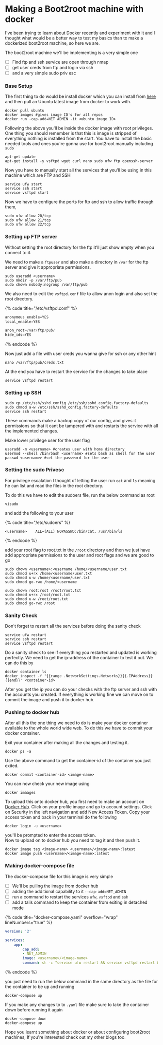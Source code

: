 # Making a Boot2root machine with docker

I've been trying to learn about Docker recently and experiment with it and I thought what would be a better way to test my basics than to make a dockerized boot2root machine, so here we are.

The boot2root machine we'll be implementing is a very simple one

* [ ] Find ftp and ssh service are open through nmap
* [ ] get user creds from ftp and login via ssh
* [ ] and a very simple sudo priv esc

### Base Setup

The first thing to do would be install docker which you can install from [here](https://www.docker.com/) and then pull an Ubuntu latest image from docker to work with.

```shell
docker pull ubuntu
docker images #gives image ID's for all repos
docker run -cap-add=NET_ADMIN -it <ubuntu image ID> 
```

Following the above you'll be inside the docker image with root privileges. One thing you should remember is that this is image is stripped of everything nothing is installed from the start. You have to install the basic needed tools and ones you're gonna use for boot2root manually including `sudo`&#x20;

```shell
apt-get update  
apt-get install -y vsftpd wget curl nano sudo ufw ftp openssh-server
```

Now you have to manually start all the services that you'll be using in this machine which are FTP and SSH

```shell
service ufw start
service ssh start
service vsftpd start
```

Now we have to configure the ports for ftp and ssh to allow traffic through them,

```shell
sudo ufw allow 20/tcp 
sudo ufw allow 21/tcp  
sudo ufw allow 22/tcp  
```

### Setting up FTP server

Without setting the root directory for the ftp it'll just show empty when you connect to it.

We need to make a `ftpuser` and also make a directory in `/var` for the ftp server and give it appropriate permissions.

```shell
sudo useradd <username>
sudo mkdir -p /var/ftp/pub
sudo chown nobody:nogroup /var/ftp/pub
```

We also need to edit the `vsftpd.conf` file to allow anon login and also set the root directory.&#x20;

{% code title="/etc/vsftpd.conf" %}
```c
anonymous_enable=YES
local_enable=YES

anon_root=/var/ftp/pub/
hide_ids=YES
```
{% endcode %}

Now just add a file with user creds you wanna give for ssh or any other hint

```shell
nano /var/ftp/pub/creds.txt
```

At the end you have to restart the service for the changes to take place

```shell
service vsftpd restart
```

### Setting up SSH

```shell
sudo cp /etc/ssh/sshd_config /etc/ssh/sshd_config.factory-defaults
sudo chmod a-w /etc/ssh/sshd_config.factory-defaults
service ssh restart
```

These commands make a backup copy of our config, and gives it permissions so that it cant be tampered with and restarts the service with all the implemented changes.

Make lower privilege user for the user flag

```shell
useradd -m <username> #creates user with home directory
usermod --shell /bin/bash <username> #sets bash as shell for the user
passwd <username> #set the password for the user
```

### Setting the sudo Privesc

For privilege escalation I thought of letting the user run `cat` and `ls` meaning he can list and read the files in the root directory.

To do this we have to edit the sudoers file, run the below command as root

```shell
visudo
```

and add the following to your user

{% code title="/etc/sudoers" %}
```
<username>    ALL=(ALL) NOPASSWD:/bin/cat, /usr/bin/ls
```
{% endcode %}

add your root flag to root.txt in the `/root` directory and then we just have add appropriate permissions to the user and root flags and we are good to go

```shell
sudo chown <username>:<username /home/<username/user.txt
sudo chmod u+rx /home/<username/user.txt
sudo chmod u-w /home/<username/user.txt
sudo chmod go-rwx /home/<username

sudo chown root:root /root/root.txt
sudo chmod u+rx /root/root.txt
sudo chmod u-w /root/root.txt
sudo chmod go-rwx /root
```

### Sanity Check

Don't forget to restart all the services before doing the sanity check

```shell
service ufw restart
service ssh restart
service vsftpd restart
```

Do a sanity check to see if everything you restarted and updated is working perfectly. We need to get the ip-address of the container to test it out. We can do this by

```shell
docker container ls
docker inspect -f '{{range .NetworkSettings.Networks}}{{.IPAddress}}{{end}}' <container-id>
```

After you get the ip you can do your checks with the ftp server and ssh with the accounts you created. If everything is working fine we can move on to commit the image and push it to docker hub.

### Pushing to docker hub&#x20;

After all this the one thing we need to do is make your docker container available to the whole world wide web. To do this we have to commit your docker container.

Exit your container after making all the changes and testing it.&#x20;

```shell
docker ps -a
```

Use the above command to get the container-id of the container you just exited.

```shell
docker commit <container-id> <image-name>
```

You can now check your new image using&#x20;

```shell
docker imaages
```

To upload this onto docker hub, you first need to make an account on [Docker Hub](https://hub.docker.com/). Click on your profile image and go to account settings. Click on Security in the left navigation and add New Access Token. Copy your access token and back in your terminal do the following

```shell
docker login -u <username>
```

you'll be prompted to enter the access token.\
Now to upload on to docker hub you need to tag it and then push it.

```shell
docker image tag <image-name> <username>/<image-name>:latest
docker image push <username>/<image-name>:latest
```

### Making docker-compose file

The docker-compose file for this image is very simple

* [ ] We'll be pulling the image from docker hub
* [ ] adding the additional capability to it `--cap-add=NET_ADMIN`&#x20;
* [ ] run a command to restart the services `ufw`, `vsftpd` and `ssh`&#x20;
* [ ] add a tails command to keep the container from exiting in detached mode

{% code title="docker-compose.yaml" overflow="wrap" lineNumbers="true" %}
```yaml
version: '2'

services:
    app:
        cap_add:
        - NET_ADMIN
        image: <username>/<image-name>
        command: sh -c "service ufw restart && service vsftpd restart && service ssh restart && tail -f /dev/null"
```
{% endcode %}

you just need to run the below command in the same directory as the file for the container to be up and running

```shell
docker-compose up
```

If you make any changes to to `.yaml` file make sure to take the container down before running it again

```shell
docker-compose down
docker-compose up
```

Hope you learnt  something about docker or about configuring boot2root machines, If you're interested check out my other blogs too.
